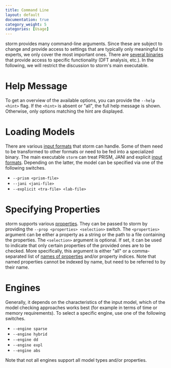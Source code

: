 ```yaml
---
title: Command Line
layout: default
documentation: true
category_weight: 5
categories: [Usage]
---
```


storm provides many command-line arguments. Since these are subject to change and provide access to settings that are typically only meaningful to experts, we only cover the most important ones. There are [several binaries](../../getting-started.html#other-binaries) that provide access to specific functionality (DFT analysis, etc.). In the following, we will restrict the discussion to storm's main executable.

# Help Message

To get an overview of the available options, you can provide the `--help <hint>` flag. If the `<hint>` is absent or "all", the full help message is shown. Otherwise, only options matching the hint are displayed.

# Loading Models

There are various [input formats](languages.html) that storm can handle. Some of them need to be transformed to other formats or need to be fed into a specialized binary. The main executable `storm` can treat PRISM, JANI and explicit [input formats](languages.html). Depending on the latter, the model can be specified via one of the following switches.

- `--prism <prism-file>`
- `--jani <jani-file>`
- `--explicit <tra-file> <lab-file>`

# Specifying Properties

storm supports various [properties](properties.html). They can be passed to storm by providing the `--prop <properties> <selection>` switch. The `<properties>` argument can be either a property as a string or the path to a file containing the properties. The `<selection>` argument is optional. If set, it can be used to indicate that only certain properties of the provided ones are to be checked. More specifically, this argument is either "all" or a comma-separated list of [names of properties](properties.html#naming-properties) and/or property indices. Note that named properties cannot be indexed by name, but need to be referred to by their name.

# Engines

Generally, it depends on the characteristics of the input model, which of the model checking approaches works best (for example in terms of time or memory requirements). To select a specific engine, use one of the following switches.

- `--engine sparse`
- `--engine hybrid`
- `--engine dd`
- `--engine expl`
- `--engine abs`

Note that not all engines support all model types and/or properties.


